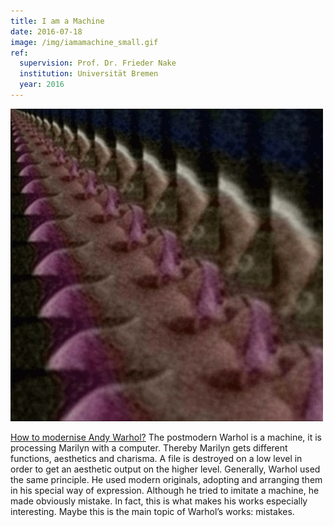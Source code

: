 ```yaml
---
title: I am a Machine
date: 2016-07-18
image: /img/iamamachine_small.gif
ref:
  supervision: Prof. Dr. Frieder Nake
  institution: Universität Bremen
  year: 2016
---
```


![Marilyn](/img/iamamachine.gif)

[How to modernise Andy Warhol?](https://github.com/kenokenobingo/marilyn) The postmodern Warhol is a machine, it is processing Marilyn with a computer. Thereby Marilyn gets different functions, aesthetics and charisma.
A file is destroyed on a low level in order to get an aesthetic output on the higher level. Generally, Warhol used the same principle. He used modern originals, adopting and arranging them in his special way of expression. Although he tried to imitate a machine, he made obviously mistake. In fact, this is what makes his works especially interesting. Maybe this is the main topic of Warhol’s works: mistakes.

